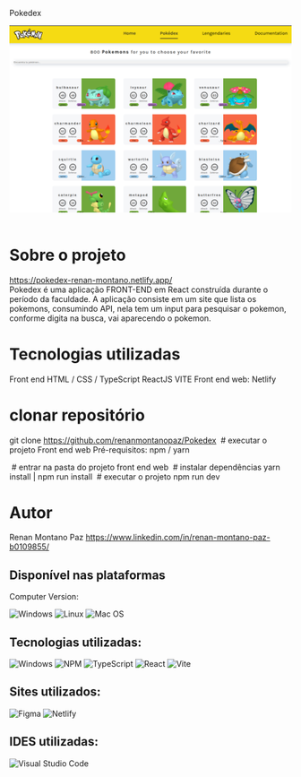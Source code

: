 Pokedex

<img src="https://github.com/renanmontanopaz/Pokedex/blob/main/Captura%20de%20tela%20de%202023-05-25%2018-16-28.png">
</br>
</br>

# Sobre o projeto 
https://pokedex-renan-montano.netlify.app/
</br>
Pokedex é uma aplicação FRONT-END em React construída durante o período da faculdade.
A aplicação consiste em um site que lista os pokemons, consumindo API, nela tem um input para pesquisar o pokemon, conforme digita na busca, vai aparecendo o pokemon.

# Tecnologias utilizadas
Front end
HTML / CSS / TypeScript
ReactJS
VITE
Front end web: Netlify

# clonar repositório
git clone https://github.com/renanmontanopaz/Pokedex
 # executar o projeto
Front end web 
Pré-requisitos: npm / yarn 

 # entrar na pasta do projeto front end web
 # instalar dependências
yarn install | npm run install
 # executar o projeto
npm run dev

# Autor 
Renan Montano Paz
https://www.linkedin.com/in/renan-montano-paz-b0109855/
## Disponível nas plataformas

Computer Version:

![Windows](https://img.shields.io/badge/Windows-0078D6?style=for-the-badge&logo=windows&logoColor=white)
![Linux](https://img.shields.io/badge/Linux-FF6600?style=for-the-badge&logo=linux&logoColor=white)
![Mac OS](https://img.shields.io/badge/mac%20os-000000?style=for-the-badge&logo=macos&logoColor=F0F0F0)

## Tecnologias utilizadas:

![Windows](https://img.shields.io/badge/Windows-0078D6?style=for-the-badge&logo=windows&logoColor=white)
![NPM](https://img.shields.io/badge/NPM-%23CB3837.svg?style=for-the-badge&logo=npm&logoColor=white)
![TypeScript](https://img.shields.io/badge/typescript-%23007ACC.svg?style=for-the-badge&logo=typescript&logoColor=white)
![React](https://img.shields.io/badge/react-%2320232a.svg?style=for-the-badge&logo=react&logoColor=%2361DAFB)
![Vite](https://img.shields.io/badge/vite-%23646CFF.svg?style=for-the-badge&logo=vite&logoColor=white)


## Sites utilizados:

![Figma](https://img.shields.io/badge/figma-%23F24E1E.svg?style=for-the-badge&logo=figma&logoColor=white)
![Netlify](https://img.shields.io/badge/netlify-%23000000.svg?style=for-the-badge&logo=netlify&logoColor=#00C7B7)

## IDES utilizadas:

![Visual Studio Code](https://img.shields.io/badge/Visual%20Studio%20Code-0078d7.svg?style=for-the-badge&logo=visual-studio-code&logoColor=white)
